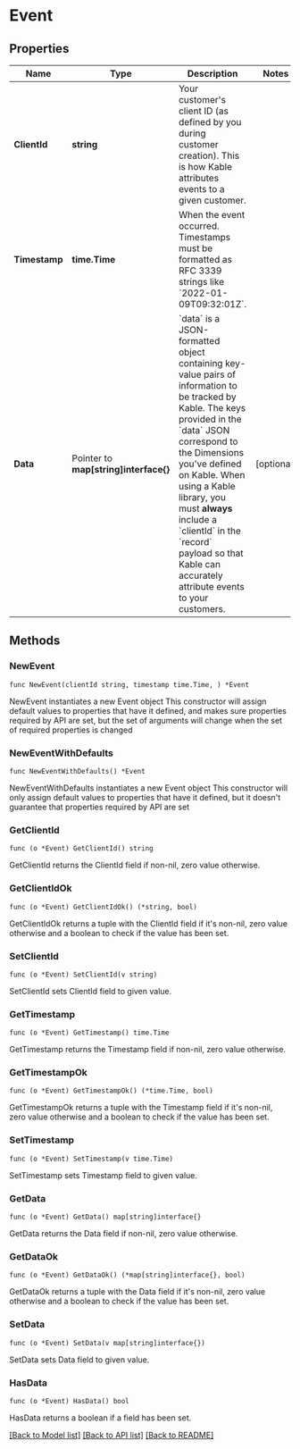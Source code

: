 # Event

## Properties

Name | Type | Description | Notes
------------ | ------------- | ------------- | -------------
**ClientId** | **string** | Your customer&#39;s client ID (as defined by you during customer creation). This is how Kable attributes events to a given customer. | 
**Timestamp** | **time.Time** | When the event occurred. Timestamps must be formatted as RFC 3339 strings like &#x60;2022-01-09T09:32:01Z&#x60;. | 
**Data** | Pointer to **map[string]interface{}** | &#x60;data&#x60; is a JSON-formatted object containing key-value pairs of information to be tracked by Kable. The keys provided in the &#x60;data&#x60; JSON correspond to the Dimensions you&#39;ve defined on Kable.  When using a Kable library, you must **always** include a &#x60;clientId&#x60; in the &#x60;record&#x60; payload so that Kable can accurately attribute events to your customers.  | [optional] 

## Methods

### NewEvent

`func NewEvent(clientId string, timestamp time.Time, ) *Event`

NewEvent instantiates a new Event object
This constructor will assign default values to properties that have it defined,
and makes sure properties required by API are set, but the set of arguments
will change when the set of required properties is changed

### NewEventWithDefaults

`func NewEventWithDefaults() *Event`

NewEventWithDefaults instantiates a new Event object
This constructor will only assign default values to properties that have it defined,
but it doesn't guarantee that properties required by API are set

### GetClientId

`func (o *Event) GetClientId() string`

GetClientId returns the ClientId field if non-nil, zero value otherwise.

### GetClientIdOk

`func (o *Event) GetClientIdOk() (*string, bool)`

GetClientIdOk returns a tuple with the ClientId field if it's non-nil, zero value otherwise
and a boolean to check if the value has been set.

### SetClientId

`func (o *Event) SetClientId(v string)`

SetClientId sets ClientId field to given value.


### GetTimestamp

`func (o *Event) GetTimestamp() time.Time`

GetTimestamp returns the Timestamp field if non-nil, zero value otherwise.

### GetTimestampOk

`func (o *Event) GetTimestampOk() (*time.Time, bool)`

GetTimestampOk returns a tuple with the Timestamp field if it's non-nil, zero value otherwise
and a boolean to check if the value has been set.

### SetTimestamp

`func (o *Event) SetTimestamp(v time.Time)`

SetTimestamp sets Timestamp field to given value.


### GetData

`func (o *Event) GetData() map[string]interface{}`

GetData returns the Data field if non-nil, zero value otherwise.

### GetDataOk

`func (o *Event) GetDataOk() (*map[string]interface{}, bool)`

GetDataOk returns a tuple with the Data field if it's non-nil, zero value otherwise
and a boolean to check if the value has been set.

### SetData

`func (o *Event) SetData(v map[string]interface{})`

SetData sets Data field to given value.

### HasData

`func (o *Event) HasData() bool`

HasData returns a boolean if a field has been set.


[[Back to Model list]](../README.md#documentation-for-models) [[Back to API list]](../README.md#documentation-for-api-endpoints) [[Back to README]](../README.md)


